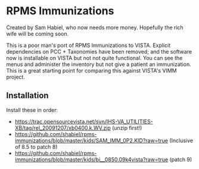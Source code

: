 # RPMS Immunizations
Created by Sam Habiel, who now needs more money. Hopefully the rich wife will
be coming soon.

This is a poor man's port of RPMS Immunizations to VISTA. Explicit dependencies
on PCC + Taxonomies have been removed; and the software now is installable
on VISTA but not not quite functional. You can see the menus and administer
the inventory but not give a patient an immunization. This is a great starting
point for comparing this against VISTA's VIMM project.

## Installation
Install these in order:

 * <https://trac.opensourcevista.net/svn/IHS-VA_UTILITIES-XB/tag/rel_20091207/xb0400.k.WV.zip> (unzip first!)
 * <https://github.com/shabiel/rpms-immunizations/blob/master/kids/SAM_IMM_0P2.KID?raw=true> (Inclusive of 8.5 to patch 8)
 * <https://github.com/shabiel/rpms-immunizations/blob/master/kids/bi__0850.09k4vista?raw=true> (patch 9)
